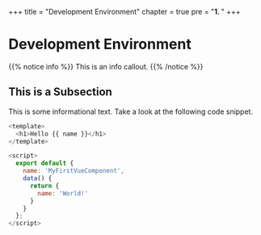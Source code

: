 +++
title = "Development Environment"
chapter = true
pre = "<b>1. </b>"
+++
# Development Environment

{{% notice info %}}
This is an info callout.
{{% /notice %}}

## This is a Subsection
This is some informational text. Take a look at the following code snippet.

```js
<template>
  <h1>Hello {{ name }}</h1>
</template>

<script>
  export default {
    name: 'MyFirstVueComponent',
    data() {
      return {
        name: 'World!'
      }
    }
  };
</script>
```